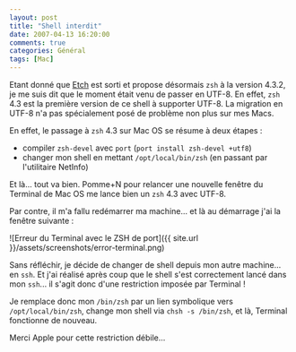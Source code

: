 ```yaml
---
layout: post
title: "Shell interdit"
date: 2007-04-13 16:20:00
comments: true
categories: Général
tags: [Mac]
---
```

Etant donné que [Etch](http://www.debian.org/releases/etch/) est sorti et propose désormais `zsh` à la version 4.3.2, je me suis dit que le moment était venu de passer en UTF-8. En effet, `zsh` 4.3 est la première version de ce shell à supporter UTF-8. La migration en UTF-8 n'a pas spécialement posé de problème non plus sur mes Macs.

<!-- more -->

En effet, le passage à `zsh` 4.3 sur Mac OS se résume à deux étapes :

*   compiler `zsh-devel` avec `port` (`port install zsh-devel +utf8`)
*   changer mon shell en mettant `/opt/local/bin/zsh` (en passant par l'utilitaire NetInfo)

Et là... tout va bien. Pomme+N pour relancer une nouvelle fenêtre du Terminal de Mac OS me lance bien un `zsh` 4.3 avec UTF-8.

Par contre, il m'a fallu redémarrer ma machine... et là au démarrage j'ai la fenêtre suivante :

![Erreur du Terminal avec le ZSH de port]({{ site.url }}/assets/screenshots/error-terminal.png)

Sans réfléchir, je décide de changer de shell depuis mon autre machine... en `ssh`. Et j'ai réalisé après coup que le shell s'est correctement lancé dans mon `ssh`... il s'agit donc d'une restriction imposée par Terminal !

Je remplace donc mon `/bin/zsh` par un lien symbolique vers `/opt/local/bin/zsh`, change mon shell via `chsh -s /bin/zsh`, et là, Terminal fonctionne de nouveau.

Merci Apple pour cette restriction débile...
